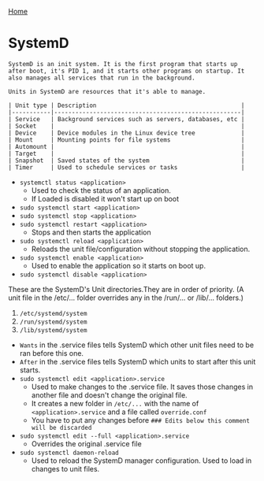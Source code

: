 <!--
 * This file is part of RS Cheat Sheets.
 *
 * RS Cheat Sheets is free software: you can redistribute it and/or modify
 * it under the terms of the GNU General Public License as published by
 * the Free Software Foundation, either version 3 of the License, or
 * (at your option) any later version.
 *
 * RS Cheat Sheets is distributed in the hope that it will be useful,
 * but WITHOUT ANY WARRANTY; without even the implied warranty of
 * MERCHANTABILITY or FITNESS FOR A PARTICULAR PURPOSE.  See the
 * GNU General Public License for more details.
 *
 * You should have received a copy of the GNU General Public License
 * along with RS Cheat Sheets. If not, see <https://www.gnu.org/licenses/>.
 */
-->

[Home](./README.md)

# SystemD
	SystemD is an init system. It is the first program that starts up after boot, it's PID 1, and it starts other programs on startup. It also manages all services that run in the background.

	Units in SystemD are resources that it's able to manage.

	| Unit type | Description                                         |
	|-----------|-----------------------------------------------------|
	| Service   | Background services such as servers, databases, etc |
	| Socket    |                                                     |
	| Device    | Device modules in the Linux device tree             |
	| Mount     | Mounting points for file systems                    |
	| Automount |                                                     |
	| Target    |                                                     |
	| Snapshot  | Saved states of the system                          |
	| Timer     | Used to schedule services or tasks                  |

- `systemctl status <application>`
	- Used to check the status of an application.
	- If Loaded is disabled it won't start up on boot
- `sudo systemctl start <application>`
- `sudo systemctl stop <application>`
- `sudo systemctl restart <application>`
	- Stops and then starts the application
- `sudo systemctl reload <application>`
	- Reloads the unit file/configuration without stopping the application.
- `sudo systemctl enable <application>`
	- Used to enable the application so it starts on boot up.
- `sudo systemctl disable <application>`


These are the SystemD's Unit directories.They are in order of priority. (A unit file in the /etc/... folder overrides any in the /run/... or /lib/... folders.)
1. `/etc/systemd/system`
1. `/run/systemd/system`
1. `/lib/systemd/system`

- `Wants` in the .service files tells SystemD which other unit files need to be ran before this one.
- `After` in the .service files tells SystemD which units to start after this unit starts.
- `sudo systemctl edit <application>.service`
	- Used to make changes to the .service file. It saves those changes in another file and doesn't change the original file.
	- It creates a new folder in `/etc/...` with the name of `<application>.service` and a file called `override.conf`
	- You have to put any changes before `### Edits below this comment will be discarded`
- `sudo systemctl edit --full <application>.service`
	- Overrides the original .service file
- `sudo systemctl daemon-reload`
	- Used to reload the SystemD manager configuration. Used to load in changes to unit files.